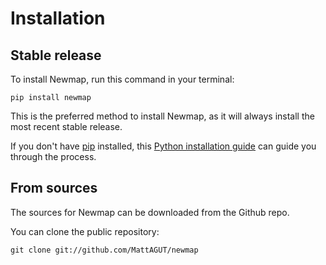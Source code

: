 # Installation

## Stable release

To install Newmap, run this command in your terminal:

```
pip install newmap
```

This is the preferred method to install Newmap, as it will always install the most recent stable release.

If you don't have [pip](https://pip.pypa.io) installed, this [Python installation guide](http://docs.python-guide.org/en/latest/starting/installation/) can guide you through the process.

## From sources

The sources for Newmap can be downloaded from the Github repo.

You can clone the public repository:

```
git clone git://github.com/MattAGUT/newmap
```
